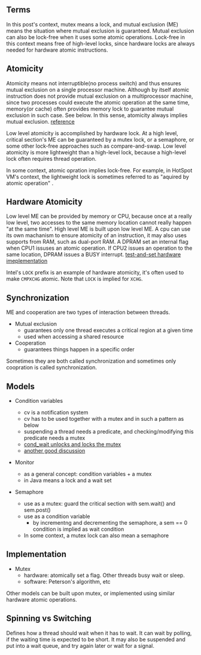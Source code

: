 ## Terms
In this post's context, mutex means a lock, and mutual exclusion (ME) means the situation where mutual exclusion is guaranteed. Mutual exclusion can also be lock-free when it uses some atomic operations. Lock-free in this context means free of high-level locks, since hardware locks are always needed for hardware atomic instructions.

## Atomicity
Atomicity means not interruptible(no process switch) and thus ensures mutual exclusion on a single processor machine. Although by itself atomic instruction does not provide mutual exclusion on a multiprocessor machine, since two processes could execute the atomic operation at the same time, memory(or cache) often provides memory lock to guarantee mutual exclusion in such case. See below. In this sense, atomicity always implies mutual exclusion. 
[reference](http://www.cs.nott.ac.uk/~psznza/G52CON/lecture4.pdf)

Low level atomicity is accomplished by hardware lock. At a high level, critical section's ME can be guaranteed by a mutex lock, or a semaphore, or some other lock-free approaches such as compare-and-swap. Low level atomicity is more lightweight than a high-level lock, because a high-level lock often requires thread operation. 

In some context, atomic opration implies lock-free. For example, in HotSpot VM's context, the lightweight lock is sometimes referred to as "aquired by atomic operation" .

## Hardware Atomicity
Low level ME can be provided by memory or CPU, because once at a really low level, two accesses to the same memory location cannot really happen "at the same time". High level ME is built upon low level ME. A cpu can use its own machanism to ensure atomicity of an instruction, it may also uses supports from RAM, such as dual-port RAM. A DPRAM set an internal flag when CPU1 issuses an atomic operation. If CPU2 issues an operation to the same location, DPRAM issues a BUSY interrupt. 
[test-and-set hardware imeplementation](https://en.wikipedia.org/wiki/Test-and-set)

Intel's `LOCK` prefix is an example of hardware atomicity, it's often used to make `CMPXCHG` atomic. Note that `LOCK` is implied for `XCHG`.

## Synchronization
ME and cooperation are two types of interaction between threads. 
- Mutual exclusion
  - guarantees only one thread executes a critical region at a given time
  - used when accessing a shared resource
- Cooperation
  - guarantees things happen in a specific order

Sometimes they are both called synchronization and sometimes only coopration is called synchronization.

## Models
- Condition variables
  - cv is a notification system
  - cv has to be used together with a mutex and in such a pattern as below
  - suspending a thread needs a predicate, and checking/modifying this predicate needs a mutex
  - [cond_wait unlocks and locks the mutex](https://stackoverflow.com/questions/14924469/does-pthread-cond-waitcond-t-mutex-unlock-and-then-lock-the-mutex)
  - [another good discussion](http://stackoverflow.com/questions/2763714/why-do-pthreads-condition-variable-functions-require-a-mutex)

- Monitor
  - as a general concept: condition variables + a mutex
  - in Java means a lock and a wait set
  
- Semaphore
  - use as a mutex: guard the critical section with sem.wait() and sem.post()
  - use as a condition variable
    - by incrementng and decrementing the semaphore, a sem == 0 condition is implied as wait condition
  - In some context, a mutex lock can also mean a semaphore
    
## Implementation
- Mutex
  - hardware: atomically set a flag. Other threads busy wait or sleep.
  - software: Peterson's algorithm, etc

Other models can be built upon mutex, or implemented using similar hardware atomic operations. 

## Spinning vs Switching
Defines how a thread should wait when it has to wait. It can wait by polling, if the waiting time is expected to be short. It may also be suspended and put into a wait queue, and try again later or wait for a signal.
